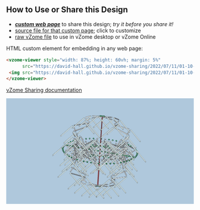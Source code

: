 
## How to Use or Share this Design

 - [***custom web page***][post] to share this design; *try it before you share it!*
 - [source file for that custom page][source]; click to customize
 - [raw vZome file][raw] to use in vZome desktop or vZome Online
 
 HTML custom element for embedding in any web page:
 ```html
<vzome-viewer style="width: 87%; height: 60vh; margin: 5%"
       src="https://david-hall.github.io/vzome-sharing/2022/07/11/01-10-32-Online-rendering-and-side-effects-bug/Online-rendering-and-side-effects-bug.vZome" >
  <img src="https://david-hall.github.io/vzome-sharing/2022/07/11/01-10-32-Online-rendering-and-side-effects-bug/Online-rendering-and-side-effects-bug.png" />
</vzome-viewer>
 ```

[vZome Sharing documentation](https://vzome.github.io/vzome/sharing.html#how-it-works)

![Image](<Online-rendering-and-side-effects-bug.png>)


[post]: <https://david-hall.github.io/vzome-sharing/2022/07/11/Online-rendering-and-side-effects-bug-01-10-32.html>
[source]: <https://github.com/david-hall/vzome-sharing/edit/main/_posts/2022-07-11-Online-rendering-and-side-effects-bug-01-10-32.md>
[raw]: <https://raw.githubusercontent.com/david-hall/vzome-sharing/main/2022/07/11/01-10-32-Online-rendering-and-side-effects-bug/Online-rendering-and-side-effects-bug.vZome>